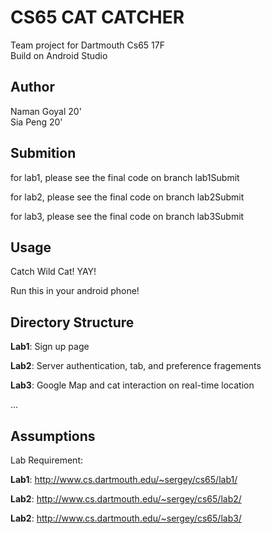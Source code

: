 # CS65 CAT CATCHER

Team project for Dartmouth Cs65 17F <br>
Build on Android Studio

## Author
Naman Goyal 20'<br>
Sia Peng 20'

## Submition

for lab1, please see the final code on branch lab1Submit

for lab2, please see the final code on branch lab2Submit

for lab3, please see the final code on branch lab3Submit


## Usage

Catch Wild Cat! YAY! 

Run this in your android phone!

## Directory Structure

**Lab1**: Sign up page

**Lab2**: Server authentication, tab, and preference fragements

**Lab3**: Google Map and cat interaction on real-time location

...

## Assumptions
Lab Requirement:

**Lab1**: http://www.cs.dartmouth.edu/~sergey/cs65/lab1/

**Lab2**: http://www.cs.dartmouth.edu/~sergey/cs65/lab2/

**Lab2**: http://www.cs.dartmouth.edu/~sergey/cs65/lab3/


